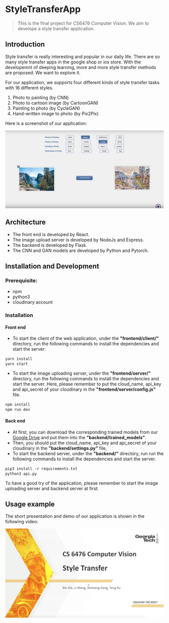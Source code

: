 # StyleTransferApp
> This is the final project for CS6476 Computer Vision. We aim to develope a style transfer application.

## Introduction

Style transfer is really interesting and popular in our daily life. There are so many style transfer apps in the google shop or ios store. With the developemnt of deeping learning, more and more style transfer methods are proposed. We want to explore it.

For our application, we supports four different kinds of style transfer tasks with 16 different styles.

1. Photo to painting (by CNN)
2. Photo to cartoon image (by CartoonGAN)
3. Painting to photo (by CycleGAN)
4. Hand-written image to photo (by Pix2Pix)

Here is a screenshot of our application: 

![](screenshots/demo.png)


## Architecture
- The front end is developed by React.
- The image upload server is developed by NodeJs and Express.
- The backend is developed by Flask.
- The CNN and GAN models are developed by Python and Pytorch.


## Installation and Development


### Prerequisite:

- npm
- python3
- cloudinary account

### Installation

#### Front end

- To start the client of the web application, under the **"frontend/client/"** directory, run the following commands to install the dependencies and start the server:

```
yarn install
yarn start
```

- To start the image uploading server, under the **"frontend/server/"** directory, run the following commands to install the dependencies and start the server. Here, please remember to put the cloud_name, api_key and api_secret of your cloudinary in the **"frontend/server/config.js"** file.

```
npm install
npm run dev
```

#### Back end

- At first, you can download the corresponding trained models from our [Google Drive](https://drive.google.com/drive/folders/1eRWshgV4mH47umHrR2q1KpcpPHLIP-TY?usp=sharing) and put them into the **"backend/trained_models"**.
- Then, you should put the cloud_name, api_key and api_secret of your cloudinary in the **"backend/settings.py"** file,
- To start the backend server, under the **"backend/"** directory, run run the following commands to install the dependencies and start the server.

```
pip3 install -r requirements.txt
python3 api.py
```

To have a good try of the application, please remember to start the image uploading server and backend server at first.


## Usage example

The short presentation and demo of our application is shown in the following video:

[![cover](screenshots/video.png)](https://www.youtube.com/watch?v=hmLCBH1_XRU)

